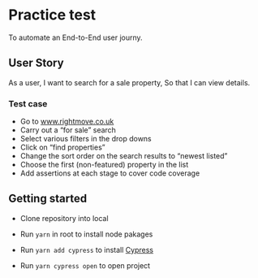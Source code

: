 # Practice test

 To automate an End-to-End user journy.

## User Story

As a user, I want to search for a sale property, So that I can view details.

### Test case

- Go to www.rightmove.co.uk
-  Carry out a “for sale” search
- Select various filters in the drop downs
- Click on “find properties”
- Change the sort order on the search results to “newest listed”
- Choose the first (non-featured) property in the list
- Add assertions at each stage to cover code coverage


## Getting started 

- Clone repository into local

- Run ```yarn``` in root to  install node pakages
- Run ```yarn add cypress``` to install [Cypress](https://docs.cypress.io/guides/getting-started/installing-cypress.html)
- Run ```yarn cypress open``` to open project
